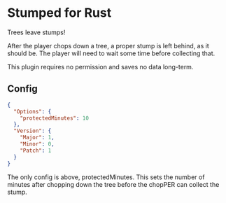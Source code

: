 # Stumped for Rust
Trees leave stumps!

After the player chops down a tree, a proper stump is left behind, as it should be.
The player will need to wait some time before collecting that.

This plugin requires no permission and saves no data long-term.

## Config
```json
{
  "Options": {
    "protectedMinutes": 10
  },
  "Version": {
    "Major": 1,
    "Minor": 0,
    "Patch": 1
  }
}
```

The only config is above, protectedMinutes.  This sets the number of minutes after chopping down the tree before the chopPER can collect the stump.
